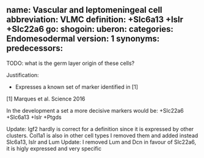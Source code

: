 name: Vascular and leptomeningeal cell
abbreviation: VLMC
definition: +Slc6a13 +Islr +Slc22a6
go:
shogoin: 
uberon:
categories: Endomesodermal
version: 1
synonyms:
predecessors:
---

TODO: what is the germ layer origin of these cells?

Justification:

* Expresses a known set of marker identified in [1]

[1] Marques et al. Science 2016

In the development a set a more decisive markers would be:
+Slc22a6 +Slc6a13 +Islr +Ptgds

Update: Igf2 hardly is correct for a definition since it is expressed by other clusters. Col1a1 is also in other cell types
I removed them and added instead Slc6a13, Islr and Lum
Update: I removed Lum and Dcn in favour of Slc22a6, it is higly expressed and very specific
